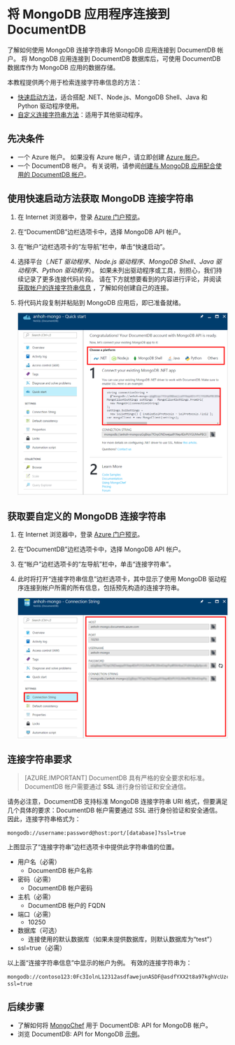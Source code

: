 <properties
    pageTitle="DocumentDB 帐户的 MongoDB 连接字符串 | Azure"
    description="了解如何使用 MongoDB 连接字符串将 MongoDB 应用连接到 DocumentDB 帐户。"
    keywords="mongodb 连接字符串"
    services="documentdb"
    author="AndrewHoh"
    manager="jhubbard"
    editor=""
    documentationcenter="" />
<tags
    ms.assetid="e36f7375-9329-403b-afd1-4ab49894f75e"
    ms.service="documentdb"
    ms.workload="data-services"
    ms.tgt_pltfrm="na"
    ms.devlang="na"
    ms.topic="article"
    ms.date="03/06/2017"
    wacn.date="05/31/2017"
    ms.author="anhoh"
    ms.translationtype="Human Translation"
    ms.sourcegitcommit="4a18b6116e37e365e2d4c4e2d144d7588310292e"
    ms.openlocfilehash="8e23dbacb824e7299ca0228e45ba9de1deeed67b"
    ms.contentlocale="zh-cn"
    ms.lasthandoff="05/19/2017" />

# <a name="connect-a-mongodb-application-to-documentdb"></a>将 MongoDB 应用程序连接到 DocumentDB
了解如何使用 MongoDB 连接字符串将 MongoDB 应用连接到 DocumentDB 帐户。 将 MongoDB 应用连接到 DocumentDB 数据库后，可使用 DocumentDB 数据库作为 MongoDB 应用的数据存储。 

本教程提供两个用于检索连接字符串信息的方法：

- [快速启动方法](#QuickstartConnection)，适合搭配 .NET、Node.js、MongoDB Shell、Java 和 Python 驱动程序使用。
- [自定义连接字符串方法](#GetCustomConnection)：适用于其他驱动程序。

## <a name="prerequisites"></a>先决条件

- 一个 Azure 帐户。 如果没有 Azure 帐户，请立即创建 [Azure 帐户](/pricing/1rmb-trial/)。 
- 一个 DocumentDB 帐户。 有关说明，请参阅[创建与 MongoDB 应用配合使用的 DocumentDB 帐户](/documentation/articles/documentdb-create-mongodb-account/)。

## <a id="QuickstartConnection"></a>使用快速启动方法获取 MongoDB 连接字符串
1. 在 Internet 浏览器中，登录 [Azure 门户预览](https://portal.azure.cn)。
2. 在“DocumentDB”边栏选项卡中，选择 MongoDB API 帐户。 
3. 在“帐户”边栏选项卡的“左导航”栏中，单击“快速启动”。 
4. 选择平台（*.NET 驱动程序*、*Node.js 驱动程序*、*MongoDB Shell*、*Java 驱动程序*、*Python 驱动程序*）。 如果未列出驱动程序或工具，别担心，我们持续记录了更多连接代码片段。 请在下方就想要看到的内容进行评论，并阅读 [获取帐户的连接字符串信息](#GetCustomConnection) ，了解如何创建自己的连接。
5. 将代码片段复制并粘贴到 MongoDB 应用后，即已准备就绪。

    ![“快速启动”边栏选项卡的屏幕截图](./media/documentdb-connect-mongodb-account/QuickStartBlade.png)

## <a name="GetCustomConnection"></a> 获取要自定义的 MongoDB 连接字符串
1. 在 Internet 浏览器中，登录 [Azure 门户预览](https://portal.azure.cn)。
2. 在“DocumentDB”边栏选项卡中，选择 MongoDB API 帐户。 
3. 在“帐户”边栏选项卡的“左导航”栏中，单击“连接字符串”。 
4. 此时将打开“连接字符串信息”边栏选项卡，其中显示了使用 MongoDB 驱动程序连接到帐户所需的所有信息，包括预先构造的连接字符串。

    ![连接字符串边栏选项卡的屏幕截图](./media/documentdb-connect-mongodb-account/ConnectionStringBlade.png)

## <a name="connection-string-requirements"></a>连接字符串要求
> [AZURE.IMPORTANT]
> DocumentDB 具有严格的安全要求和标准。 DocumentDB 帐户需要通过 **SSL** 进行身份验证和安全通信。
>
>

请务必注意，DocumentDB 支持标准 MongoDB 连接字符串 URI 格式，但要满足几个具体的要求：DocumentDB 帐户需要通过 SSL 进行身份验证和安全通信。  因此，连接字符串格式为：

    mongodb://username:password@host:port/[database]?ssl=true

上图显示了“连接字符串”边栏选项卡中提供此字符串值的位置。

- 用户名（必需）
  - DocumentDB 帐户名称
- 密码（必需）
  - DocumentDB 帐户密码
- 主机（必需）
  - DocumentDB 帐户的 FQDN
- 端口（必需）
  - 10250
- 数据库（可选）
  - 连接使用的默认数据库（如果未提供数据库，则默认数据库为“test”）
- ssl=true（必需）

以上面“连接字符串信息”中显示的帐户为例。  有效的连接字符串为：

    mongodb://contoso123:0Fc3IolnL12312asdfawejunASDF@asdfYXX2t8a97kghVcUzcDv98hawelufhawefafnoQRGwNj2nMPL1Y9qsIr9Srdw==@anhohmongo.documents.azure.cn:10250/mydatabase?ssl=true

## <a name="next-steps"></a>后续步骤
- 了解如何将 [MongoChef](/documentation/articles/documentdb-mongodb-mongochef/) 用于 DocumentDB: API for MongoDB 帐户。
- 浏览 DocumentDB: API for MongoDB [示例](/documentation/articles/documentdb-mongodb-samples/)。

<!--Update_Description: wording properties-->